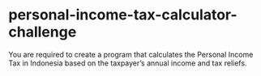 # personal-income-tax-calculator-challenge

You are required to create a program that calculates the Personal Income Tax in Indonesia
based on the taxpayer’s annual income and tax reliefs.

